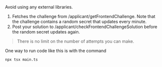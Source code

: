 Avoid using any external libraries.
 
1. Fetches the challenge from /applicant/getFrontendChallenge. Note that the challenge contains a random secret that updates every minute.
2. Post your solution to /applicant/checkFrontendChallengeSolution before the random secret updates again.
 
> There is no limit on the number of attempts you can make.

One way to run code like this is with the command

`npx tsx main.ts`
